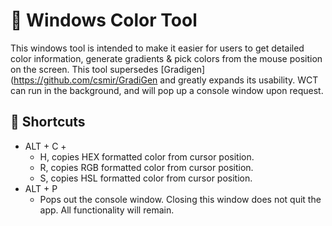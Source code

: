 # 🎨 Windows Color Tool

This windows tool is intended to make it easier for users to get detailed color information, generate gradients & pick colors from the mouse position on the screen. This tool supersedes [Gradigen](https://github.com/csmir/GradiGen and greatly expands its usability. WCT can run in the background, and will pop up a console window upon request.

## 🔑 Shortcuts

- ALT + C + 
  - H, copies HEX formatted color from cursor position.
  - R, copies RGB formatted color from cursor position.
  - S, copies HSL formatted color from cursor position.
- ALT + P
  - Pops out the console window. Closing this window does not quit the app. All functionality will remain.
